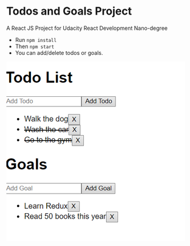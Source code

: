 # Todos and Goals Project
A React JS Project for Udacity React Development Nano-degree

* Run `npm install`
* Then `npm start`
* You can add/delete todos or goals.

<img src = "gitImages/1.png">

